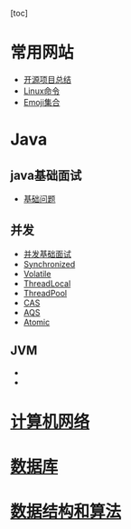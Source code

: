 [toc]

# 常用网站

- [开源项目总结](Tools/开源的github项目总结.md)
- [Linux命令](Tools/Linux命令行的奇淫技巧.md)
- [Emoji集合](Tools/github表情图标.md)

# Java

## java基础面试

- [基础问题](Interview/Java/Java基础/Java基础.md)

## 并发

- [并发基础面试](Interview/Java/并发/Java多线程-并发基础面试题总结.md)
- [Synchronized](Interview/Java/并发/Java多线程-synchronized.md)
- [Volatile](Interview/Java/并发/Java多线程-Volatile.md)
- [ThreadLocal](Interview/Java/并发/Java多线程-ThreadLocal.md)
- [ThreadPool](Interview/Java/并发/Java多线程-ThreadPool.md)
- [CAS](Interview/Java/并发/Java多线程-CAS.md)
- [AQS](Interview/Java/并发/Java多线程-AQS.md)
- [Atomic](Interview/Java/并发/Java多线程-Atomic.md)

## JVM

- []()
- 

# [计算机网络]()

# [数据库]()

# [数据结构和算法]()

